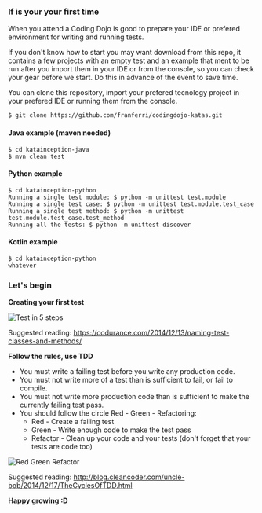 
### If is your your first time

When you attend a Coding Dojo is good to prepare your IDE or prefered environment for writing and running tests.

If you don't know how to start you may want download from this repo, it contains a few projects with an empty test and an example that ment to be run after you import them in your IDE or from the console, so you can check your gear before we start. Do this in advance of the event to save time.

You can clone this repository, import your prefered tecnology project in your prefered IDE or running them from the console.

    $ git clone https://github.com/franferri/codingdojo-katas.git

#### Java example (maven needed)
    $ cd katainception-java
    $ mvn clean test

#### Python example

    $ cd katainception-python
    Running a single test module: $ python -m unittest test.module
    Running a single test case: $ python -m unittest test.module.test_case
    Running a single test method: $ python -m unittest test.module.test_case.test_method
    Running all the tests: $ python -m unittest discover

#### Kotlin example

	$ cd katainception-python
	whatever

### Let's begin

**Creating your first test**

![Test in 5 steps](https://github.com/franferri/codingdojo-katas/blob/master/images/test_in_5_steps.jpg)

Suggested reading: https://codurance.com/2014/12/13/naming-test-classes-and-methods/

**Follow the rules, use TDD**
* You must write a failing test before you write any production code.
* You must not write more of a test than is sufficient to fail, or fail to compile.
* You must not write more production code than is sufficient to make the currently failing test pass.
* You should follow the circle Red - Green - Refactoring:
  * Red - Create a failing test
  * Green - Write enough code to make the test pass
  * Refactor - Clean up your code and your tests (don't forget that your tests are code too)

![Red Green Refactor](https://github.com/franferri/codingdojo-katas/blob/master/images/red_green_refactor.jpg)

Suggested reading: http://blog.cleancoder.com/uncle-bob/2014/12/17/TheCyclesOfTDD.html

**Happy growing :D**
